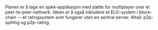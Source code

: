 Planen er å lage en sjakk-applikasjon med støtte for multiplayer over et peer-to-peer-nettverk. Ideen er å også inkludere et ELO-system i block-chain -- et ratingsystem som fungerer uten en sentral server. Altså: p2p-spilling *og* p2p-rating. 
